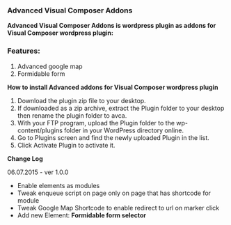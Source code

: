 ### Advanced Visual Composer Addons
**Advanced Visual Composer Addons is wordpress plugin as addons for Visual Composer wordpress plugin:**

### Features:  
1. Advanced google map
1. Formidable form

**How to install Advanced addons for Visual Composer wordpress plugin**

1. Download the plugin zip file to your desktop.
1. If downloaded as a zip archive, extract the Plugin folder to your desktop then rename the plugin folder to avca.
1. With your FTP program, upload the Plugin folder to the wp-content/plugins folder in your WordPress directory online.
1. Go to Plugins screen and find the newly uploaded Plugin in the list.
1. Click Activate Plugin to activate it.

**Change Log**

06.07.2015 - ver 1.0.0

 - Enable elements as modules
 - Tweak enqueue script on page only on page that has shortcode for module
 - Tweak Google Map Shortcode to enable redirect to url on marker click
 - Add new Element: **Formidable form selector**
